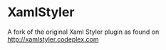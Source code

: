 XamlStyler
==========

A fork of the original Xaml Styler plugin as found on http://xamlstyler.codeplex.com
